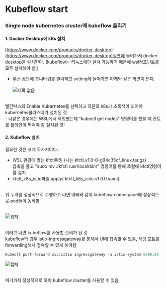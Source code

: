 # Kubeflow start 

### Single node kubernetes cluster에 kubeflow 올리기

#### 1. Docker Desktop에 k8s 설치
[https://www.docker.com/products/docker-desktop](https://www.docker.com/products/docker-desktop)링크에 들어가서 docker desktop을 설치한다. (kubeflow는 리눅스에만 설치 가능하기 때문에 wsl컴포넌트를 모두 설치해야 함;)
- 우선 상단에 톱니바퀴를 클릭하고 setting에 들어가면 아래와 같은 화면이 뜬다. <br/> <br/>
![제목 없음](https://user-images.githubusercontent.com/45285053/135270980-b06de25b-5fba-4c66-87a0-9454bc7d71c9.png)
 <br/>
빨간박스의 Enable Kubernetes를 선택하고 하단의 k8s가 초록색이 되어야 kubernetes클러스터가 설치된 것<br/>
- 나같은 경우에는 WSL에서 작업했는데 "kubectl get nodes" 명령어를 쳤을 때 컨트롤 플레인이 찍혀야 잘 설치된 것! <br/>

#### 2. Kubeflow 설치 
필요한 것은 크게 두가지이다. <br/>
- WSL 환경에 맞는 kfctl파일 (나는 kfctl_v1.0-0-g94c35cf_linux.tar.gz)
<br/>압축을 풀고 "sudo mv ./kfctl /usr/local/bin/" 명령어를 통해 로컬에 kfctl명령어를 설치 
- kfctl_k8s_istio파일 apply( kfctl_k8s_istio.v1.0.0.yaml)
<br/>
위 두개를 정상적으로 수행하고 나면 아래와 같이 kubeflow namespace에 정상적으로 pod들이 동작함 
<br/>
<br/>

![캡처](https://user-images.githubusercontent.com/45285053/135272633-5c7dcba6-a02e-4cac-ad6f-efd1ae979c15.PNG)

<br/>
이러고 나면 kubeflow를 사용할 준비가 된 것
<br/>
kubeflow의 경우 istio-ingressgateway를 통해서 UI에 접속할 수 있음, 해당 포트를 forwarding해서 접속할 수 있게 해야함

```python
kubectl port-forward svc/istio-ingressgateway -n istio-system 8080:80
```
![캡처](https://user-images.githubusercontent.com/45285053/135273133-abf1e87a-8d8b-4bc1-b174-6dabb3c5ea6c.PNG)

<br/>여기까지 정상적으로 와야 kubeflow cluster를 사용할 수 있음
